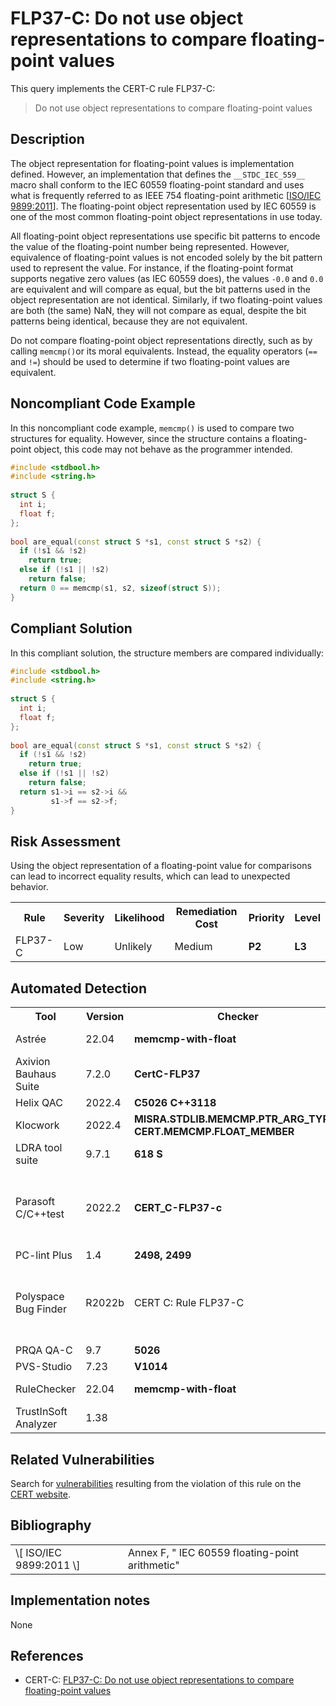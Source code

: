 # FLP37-C: Do not use object representations to compare floating-point values

This query implements the CERT-C rule FLP37-C:

> Do not use object representations to compare floating-point values


## Description

The object representation for floating-point values is implementation defined. However, an implementation that defines the `__STDC_IEC_559__` macro shall conform to the IEC 60559 floating-point standard and uses what is frequently referred to as IEEE 754 floating-point arithmetic \[[ISO/IEC 9899:2011](https://wiki.sei.cmu.edu/confluence/display/c/AA.+Bibliography#AA.Bibliography-ISO%2FIEC9899-2011)\]. The floating-point object representation used by IEC 60559 is one of the most common floating-point object representations in use today.

All floating-point object representations use specific bit patterns to encode the value of the floating-point number being represented. However, equivalence of floating-point values is not encoded solely by the bit pattern used to represent the value. For instance, if the floating-point format supports negative zero values (as IEC 60559 does), the values `-0.0` and `0.0` are equivalent and will compare as equal, but the bit patterns used in the object representation are not identical. Similarly, if two floating-point values are both (the same) NaN, they will not compare as equal, despite the bit patterns being identical, because they are not equivalent.

Do not compare floating-point object representations directly, such as by calling `memcmp()`or its moral equivalents. Instead, the equality operators (`==` and `!=`) should be used to determine if two floating-point values are equivalent.

## Noncompliant Code Example

In this noncompliant code example, `memcmp()` is used to compare two structures for equality. However, since the structure contains a floating-point object, this code may not behave as the programmer intended.

```cpp
#include <stdbool.h>
#include <string.h>
 
struct S {
  int i;
  float f;
};
 
bool are_equal(const struct S *s1, const struct S *s2) {
  if (!s1 && !s2)
    return true;
  else if (!s1 || !s2)
    return false;
  return 0 == memcmp(s1, s2, sizeof(struct S));
}
```

## Compliant Solution

In this compliant solution, the structure members are compared individually:

```cpp
#include <stdbool.h>
#include <string.h>
 
struct S {
  int i;
  float f;
};
 
bool are_equal(const struct S *s1, const struct S *s2) {
  if (!s1 && !s2)
    return true;
  else if (!s1 || !s2)
    return false;
  return s1->i == s2->i &&
         s1->f == s2->f;
}
```

## Risk Assessment

Using the object representation of a floating-point value for comparisons can lead to incorrect equality results, which can lead to unexpected behavior.

<table> <tbody> <tr> <th> Rule </th> <th> Severity </th> <th> Likelihood </th> <th> Remediation Cost </th> <th> Priority </th> <th> Level </th> </tr> <tr> <td> FLP37-C </td> <td> Low </td> <td> Unlikely </td> <td> Medium </td> <td> <strong>P2</strong> </td> <td> <strong>L3</strong> </td> </tr> </tbody> </table>


## Automated Detection

<table> <tbody> <tr> <th> Tool </th> <th> Version </th> <th> Checker </th> <th> Description </th> </tr> <tr> <td> <a> Astrée </a> </td> <td> 22.04 </td> <td> <strong>memcmp-with-float</strong> </td> <td> Partially checked </td> </tr> <tr> <td> <a> Axivion Bauhaus Suite </a> </td> <td> 7.2.0 </td> <td> <strong>CertC-FLP37</strong> </td> <td> Fully implemented </td> </tr> <tr> <td> <a> Helix QAC </a> </td> <td> 2022.4 </td> <td> <strong>C5026</strong> <strong>C++3118</strong> </td> <td> </td> </tr> <tr> <td> <a> Klocwork </a> </td> <td> 2022.4 </td> <td> <strong>MISRA.STDLIB.MEMCMP.PTR_ARG_TYPES</strong> <strong>CERT.MEMCMP.FLOAT_MEMBER</strong> </td> <td> </td> </tr> <tr> <td> <a> LDRA tool suite </a> </td> <td> 9.7.1 </td> <td> <strong>618 S</strong> </td> <td> Enhanced Enforcement </td> </tr> <tr> <td> <a> Parasoft C/C++test </a> </td> <td> 2022.2 </td> <td> <strong>CERT_C-FLP37-c</strong> </td> <td> Do not use object representations to compare floating-point values </td> </tr> <tr> <td> <a> PC-lint Plus </a> </td> <td> 1.4 </td> <td> <strong>2498, 2499</strong> </td> <td> Fully supported </td> </tr> <tr> <td> <a> Polyspace Bug Finder </a> </td> <td> R2022b </td> <td> <a> CERT C: Rule FLP37-C </a> </td> <td> Checks for memory comparison of floating-point values (rule fully covered) </td> </tr> <tr> <td> <a> PRQA QA-C </a> </td> <td> 9.7 </td> <td> <strong>5026</strong> </td> <td> </td> </tr> <tr> <td> <a> PVS-Studio </a> </td> <td> 7.23 </td> <td> <strong><a>V1014</a></strong> </td> <td> </td> </tr> <tr> <td> <a> RuleChecker </a> </td> <td> 22.04 </td> <td> <strong>memcmp-with-float</strong> </td> <td> Partially checked </td> </tr> <tr> <td> <a> TrustInSoft Analyzer </a> </td> <td> 1.38 </td> <td> </td> <td> Exhaustively verified. </td> </tr> </tbody> </table>


## Related Vulnerabilities

Search for [vulnerabilities](https://wiki.sei.cmu.edu/confluence/display/c/BB.+Definitions#BB.Definitions-vulnerability) resulting from the violation of this rule on the [CERT website](https://www.kb.cert.org/vulnotes/bymetric?searchview&query=FIELD+KEYWORDS+contains+FLP37-C).

## Bibliography

<table> <tbody> <tr> <td> \[ <a> ISO/IEC 9899:2011 </a> \] </td> <td> Annex F, " IEC 60559 floating-point arithmetic" </td> </tr> </tbody> </table>


## Implementation notes

None

## References

* CERT-C: [FLP37-C: Do not use object representations to compare floating-point values](https://wiki.sei.cmu.edu/confluence/display/c)

